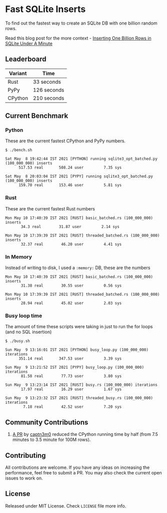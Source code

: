 # Fast SQLite Inserts

To find out the fastest way to create an SQLite DB with one billion random rows.

Read this blog post for the more context - [Inserting One Billion Rows in SQLite Under A Minute](https://avi.im/2021/fast-sqlite-inserts/)

## Leaderboard

Variant       | Time
------------- | -------------
Rust  | 33 seconds
PyPy  | 126 seconds
CPython  | 210 seconds

## Current Benchmark

### Python

These are the current fastest CPython and PyPy numbers.

```shell
$ ./bench.sh

Sat May  8 19:42:44 IST 2021 [PYTHON] running sqlite3_opt_batched.py (100_000_000) inserts
      517.53 real       508.24 user         7.35 sys

Sat May  8 20:03:04 IST 2021 [PYPY] running sqlite3_opt_batched.py (100_000_000) inserts
      159.70 real       153.46 user         5.81 sys
```

### Rust

These are the current fastest Rust numbers

```
Mon May 10 17:40:39 IST 2021 [RUST] basic_batched.rs (100_000_000) inserts
       34.3 real        31.87 user         2.14 sys

Mon May 10 17:39:39 IST 2021 [RUST] threaded_batched.rs (100_000_000) inserts
       32.37 real        46.20 user         4.41 sys
```

### In Memory

Instead of writing to disk, I used a `:memory:` DB, these are the numbers

```
Mon May 10 17:40:39 IST 2021 [RUST] basic_batched.rs (100_000_000) inserts
       31.38 real        30.55 user         0.56 sys

Mon May 10 17:39:39 IST 2021 [RUST] threaded_batched.rs (100_000_000) inserts
       28.94 real        45.02 user         2.03 sys
```

### Busy loop time

The amount of time these scripts were taking in just to run the for loops (and no SQL insertion)

```
$ ./busy.sh

Sun May  9 13:16:01 IST 2021 [PYTHON] busy_loop.py (100_000_000) iterations
      351.14 real       347.53 user         3.39 sys

Sun May  9 13:21:52 IST 2021 [PYPY] busy_loop.py (100_000_000) iterations
       81.58 real        77.73 user         3.80 sys

Sun May  9 13:23:14 IST 2021 [RUST] busy.rs (100_000_000) iterations
       17.97 real        16.29 user         1.67 sys

Sun May  9 13:23:32 IST 2021 [RUST] threaded_busy.rs (100_000_000) iterations
        7.18 real        42.52 user         7.20 sys
```

## Community Contributions

1. [A PR](https://github.com/avinassh/fast-sqlite3-inserts/pull/2) by [captn3m0](https://github.com/captn3m0) reduced the CPython running time by half (from 7.5 minutes to 3.5 minute for 100M rows).

## Contributing

All contributions are welcome. If you have any ideas on increasing the performance, feel free to submit a PR. You may also check the current open issues to work on.

## License

Released under MIT License. Check `LICENSE` file more info.
